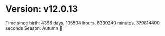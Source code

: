 # Version: v12.0.13
Time since birth: 4396 days, 105504 hours, 6330240 minutes, 379814400 seconds
Season: Autumn 🍁
